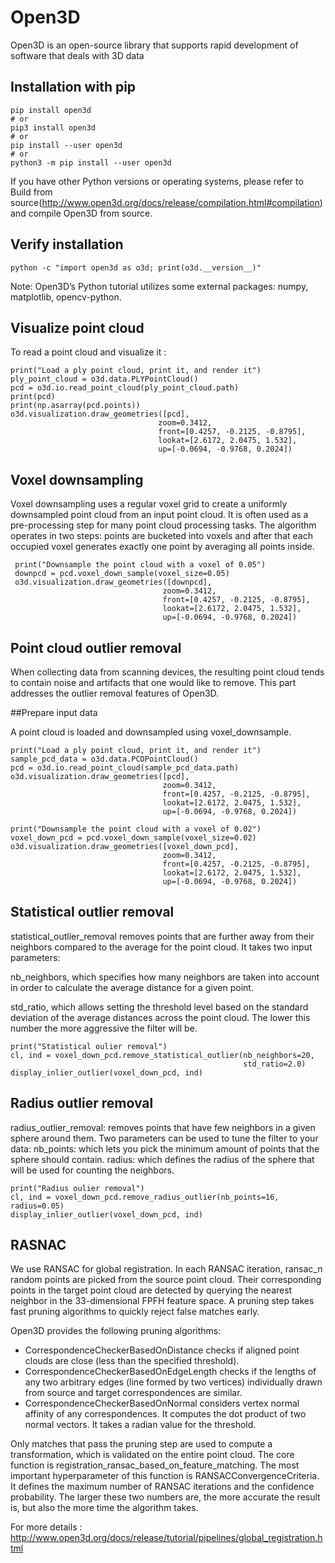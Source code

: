 # Open3D
Open3D is an open-source library that supports rapid development of software that deals with 3D data
## Installation with pip 

    pip install open3d
    # or
    pip3 install open3d
    # or
    pip install --user open3d
    # or
    python3 -m pip install --user open3d

If you have other Python versions or operating systems, please refer to Build from source(http://www.open3d.org/docs/release/compilation.html#compilation) 
and compile Open3D from source.

## Verify installation
    python -c "import open3d as o3d; print(o3d.__version__)"
    

Note: Open3D’s Python tutorial utilizes some external packages: numpy, matplotlib, opencv-python. 


## Visualize point cloud
To read a point cloud and visualize it : 
  
    print("Load a ply point cloud, print it, and render it")
    ply_point_cloud = o3d.data.PLYPointCloud()
    pcd = o3d.io.read_point_cloud(ply_point_cloud.path)
    print(pcd)
    print(np.asarray(pcd.points))
    o3d.visualization.draw_geometries([pcd],
                                     zoom=0.3412,
                                     front=[0.4257, -0.2125, -0.8795],
                                     lookat=[2.6172, 2.0475, 1.532],
                                     up=[-0.0694, -0.9768, 0.2024])


## Voxel downsampling
Voxel downsampling uses a regular voxel grid to create a uniformly downsampled point cloud from an input point cloud. It is often used as a pre-processing step for many point cloud processing tasks. The algorithm operates in two steps: points are bucketed into voxels and after that each occupied voxel generates exactly one point by averaging all points inside.

     print("Downsample the point cloud with a voxel of 0.05")
     downpcd = pcd.voxel_down_sample(voxel_size=0.05)
     o3d.visualization.draw_geometries([downpcd],
                                      zoom=0.3412,
                                      front=[0.4257, -0.2125, -0.8795],
                                      lookat=[2.6172, 2.0475, 1.532],
                                      up=[-0.0694, -0.9768, 0.2024])
                                      


## Point cloud outlier removal
When collecting data from scanning devices, the resulting point cloud tends to contain noise and artifacts that one would like to remove. 
This part addresses the outlier removal features of Open3D.

##Prepare input data

A point cloud is loaded and downsampled using voxel_downsample.

    print("Load a ply point cloud, print it, and render it")
    sample_pcd_data = o3d.data.PCDPointCloud()
    pcd = o3d.io.read_point_cloud(sample_pcd_data.path)
    o3d.visualization.draw_geometries([pcd],
                                      zoom=0.3412,
                                      front=[0.4257, -0.2125, -0.8795],
                                      lookat=[2.6172, 2.0475, 1.532],
                                      up=[-0.0694, -0.9768, 0.2024])

    print("Downsample the point cloud with a voxel of 0.02")
    voxel_down_pcd = pcd.voxel_down_sample(voxel_size=0.02)
    o3d.visualization.draw_geometries([voxel_down_pcd],
                                      zoom=0.3412,
                                      front=[0.4257, -0.2125, -0.8795],
                                      lookat=[2.6172, 2.0475, 1.532],
                                      up=[-0.0694, -0.9768, 0.2024])
                                      
## Statistical outlier removal

statistical_outlier_removal removes points that are further away from their neighbors compared to the average for the point cloud. 
It takes two input parameters:

nb_neighbors, which specifies how many neighbors are taken into account in order to calculate the average distance for a given point.

std_ratio, which allows setting the threshold level based on the standard deviation of the average distances across the point cloud.
The lower this number the more aggressive the filter will be.
    
    print("Statistical oulier removal")
    cl, ind = voxel_down_pcd.remove_statistical_outlier(nb_neighbors=20,
                                                        std_ratio=2.0)
    display_inlier_outlier(voxel_down_pcd, ind) 
    


## Radius outlier removal    
radius_outlier_removal: removes points that have few neighbors in a given sphere around them. Two parameters can be used to tune the filter to your data:
nb_points: which lets you pick the minimum amount of points that the sphere should contain.
radius: which defines the radius of the sphere that will be used for counting the neighbors.

    print("Radius oulier removal")
    cl, ind = voxel_down_pcd.remove_radius_outlier(nb_points=16, radius=0.05)
    display_inlier_outlier(voxel_down_pcd, ind)
    
    
## RASNAC 

We use RANSAC for global registration. In each RANSAC iteration, ransac_n random points are picked from the source point cloud. Their corresponding points in the target point cloud are detected by querying the nearest neighbor in the 33-dimensional FPFH feature space. A pruning step takes fast pruning algorithms to quickly reject false matches early.

Open3D provides the following pruning algorithms:

- CorrespondenceCheckerBasedOnDistance checks if aligned point clouds are close (less than the specified threshold).
- CorrespondenceCheckerBasedOnEdgeLength checks if the lengths of any two arbitrary edges (line formed by two vertices) individually drawn from source and target correspondences are similar. 
- CorrespondenceCheckerBasedOnNormal considers vertex normal affinity of any correspondences. It computes the dot product of two normal vectors. It takes a radian value for the threshold.

Only matches that pass the pruning step are used to compute a transformation, which is validated on the entire point cloud. The core function is registration_ransac_based_on_feature_matching. The most important hyperparameter of this function is RANSACConvergenceCriteria. It defines the maximum number of RANSAC iterations and the confidence probability. The larger these two numbers are, the more accurate the result is, but also the more time the algorithm takes.

For more details : http://www.open3d.org/docs/release/tutorial/pipelines/global_registration.html





